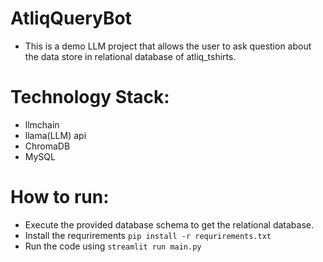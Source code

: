 # AtliqQueryBot
- This is a demo LLM project that allows the user to ask question about the data store in relational database of atliq_tshirts.

# Technology Stack:
- llmchain
- llama(LLM) api
- ChromaDB
- MySQL

# How to run:
- Execute the provided database schema to get the relational database.
- Install the requrirements `pip install -r requrirements.txt`
- Run the code using `streamlit run main.py`
  
